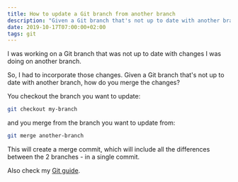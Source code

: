 ```yaml
---
title: How to update a Git branch from another branch
description: "Given a Git branch that's not up to date with another branch, how do you merge the changes?"
date: 2019-10-17T07:00:00+02:00
tags: git
---
```


I was working on a Git branch that was not up to date with changes I was doing on another branch.

So, I had to incorporate those changes. Given a Git branch that's not up to date with another branch, how do you merge the changes?

You checkout the branch you want to update:

```sh
git checkout my-branch
```

and you merge from the branch you want to update from:

```sh
git merge another-branch
```

This will create a merge commit, which will include all the differences between the 2 branches - in a single commit.

Also check my [Git guide](/git/).